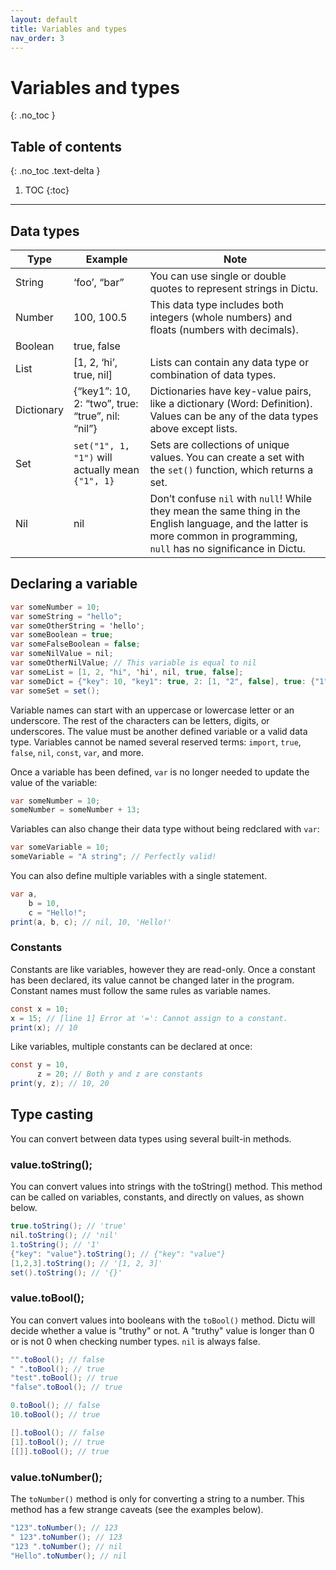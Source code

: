 ```yaml
---
layout: default
title: Variables and types
nav_order: 3
---
```


# Variables and types
{: .no_toc }

## Table of contents
{: .no_toc .text-delta }

1. TOC
{:toc}

---
## Data types

| Type | Example | Note |
| --- | --- | --- |
| String | ‘foo’, “bar” | You can use single or double quotes to represent strings in Dictu. |
| Number | 100, 100.5 | This data type includes both integers (whole numbers) and floats (numbers with decimals). |
| Boolean | true, false | |
| List | [1, 2, ‘hi’, true, nil] | Lists can contain any data type or combination of data types. |
| Dictionary | {“key1”: 10, 2: “two”, true: “true”, nil: “nil”} | Dictionaries have key-value pairs, like a dictionary (Word: Definition). Values can be any of the data types above except lists. |
| Set | `set("1", 1, "1")` will actually mean `{"1", 1}` | Sets are collections of unique values. You can create a set with the `set()` function, which returns a set. |
| Nil | nil | Don’t confuse `nil` with `null`! While they mean the same thing in the English language, and the latter is more common in programming, `null` has no significance in Dictu. |

## Declaring a variable

```cs
var someNumber = 10;
var someString = "hello";
var someOtherString = 'hello';
var someBoolean = true;
var someFalseBoolean = false;
var someNilValue = nil;
var someOtherNilValue; // This variable is equal to nil
var someList = [1, 2, "hi", 'hi', nil, true, false];
var someDict = {"key": 10, "key1": true, 2: [1, "2", false], true: {"1": 2}};
var someSet = set();
```

Variable names can start with an uppercase or lowercase letter or an underscore. The rest of the characters can be letters, digits, or underscores. The value must be another defined variable or a valid data type. Variables cannot be named several reserved terms: `import`, `true`, `false`, `nil`, `const`, `var`, and more.

Once a variable has been defined, `var` is no longer needed to update the value of the variable:
```cs
var someNumber = 10;
someNumber = someNumber + 13;
```

Variables can also change their data type without being redclared with `var`:
```cs
var someVariable = 10;
someVariable = "A string"; // Perfectly valid!
```

You can also define multiple variables with a single statement.
```cs
var a,
    b = 10,
    c = "Hello!";
print(a, b, c); // nil, 10, 'Hello!'
```

### Constants

Constants are like variables, however they are read-only. Once a constant has been declared, its value cannot be changed later in the program. Constant names must follow the same rules as variable names.

```cs
const x = 10;
x = 15; // [line 1] Error at '=': Cannot assign to a constant.
print(x); // 10
```

Like variables, multiple constants can be declared at once:
```cs
const y = 10,
      z = 20; // Both y and z are constants
print(y, z); // 10, 20
```

## Type casting

You can convert between data types using several built-in methods.

### value.toString();
You can convert values into strings with the toString() method. This method can be called on variables, constants, and directly on values, as shown below.
```cs
true.toString(); // 'true'
nil.toString(); // 'nil'
1.toString(); // '1'
{"key": "value"}.toString(); // {"key": "value"}
[1,2,3].toString(); // '[1, 2, 3]'
set().toString(); // '{}'
```

### value.toBool();
You can convert values into booleans with the `toBool()` method. Dictu will decide whether a value is "truthy" or not. A "truthy" value is longer than 0 or is not 0 when checking number types. `nil` is always false.

```cs
"".toBool(); // false
" ".toBool(); // true
"test".toBool(); // true
"false".toBool(); // true

0.toBool(); // false
10.toBool(); // true

[].toBool(); // false
[1].toBool(); // true
[[]].toBool(); // true
```

### value.toNumber();

The `toNumber()` method is only for converting a string to a number. This method has a few strange caveats (see the examples below).

```cs
"123".toNumber(); // 123
" 123".toNumber(); // 123
"123 ".toNumber(); // nil
"Hello".toNumber(); // nil
```